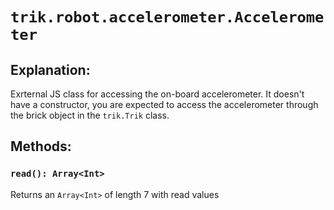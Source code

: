`trik.robot.accelerometer.Accelerometer`
======================================

Explanation:
------------

Exrternal JS class for accessing the on-board accelerometer. It doesn't have a constructor, you are expected to access the accelerometer through the brick object in the `trik.Trik` class.

Methods:
-------
### `read(): Array<Int>`
Returns an `Array<Int>` of length 7 with read values  
